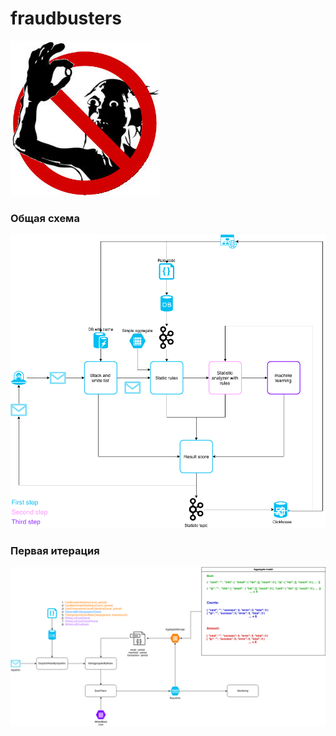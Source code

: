# fraudbusters

![alt text](src/main/resources/banner.jpg)

### Общая схема
![alt text](fraud%20scheme.png)

### Первая итерация

![alt text](first-step.png)
